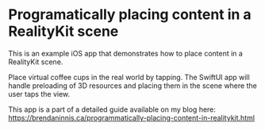 # Programatically placing content in a RealityKit scene

This is an example iOS app that demonstrates how to place content in a RealityKit scene. 

Place virtual coffee cups in the real world by tapping. The SwiftUI app will handle preloading of 3D resources and placing them in the scene where the user taps the view.

This app is a part of a detailed guide available on my blog here: 
https://brendaninnis.ca/programmatically-placing-content-in-realitykit.html
